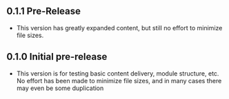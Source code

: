 ## 0.1.1 Pre-Release
- This version has greatly expanded content, but still no effort to minimize file sizes.

## 0.1.0 Initial pre-release
- This version is for testing basic content delivery, module structure, etc. No effort has been made to minimize file sizes, and in many cases there may even be some duplication
